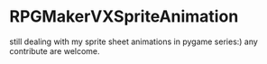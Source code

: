 # RPGMakerVXSpriteAnimation
still dealing with my sprite sheet animations in pygame series:) any contribute are welcome.
